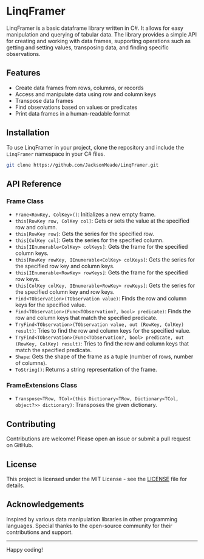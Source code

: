 # LinqFramer

LinqFramer is a basic dataframe library written in C#. It allows for easy manipulation and querying of tabular data. The library provides a simple API for creating and working with data frames, supporting operations such as getting and setting values, transposing data, and finding specific observations.

## Features

- Create data frames from rows, columns, or records
- Access and manipulate data using row and column keys
- Transpose data frames
- Find observations based on values or predicates
- Print data frames in a human-readable format

## Installation

To use LinqFramer in your project, clone the repository and include the `LinqFramer` namespace in your C# files.

```bash
git clone https://github.com/JacksonMeade/LinqFramer.git
```

## API Reference

### Frame Class

- `Frame<RowKey, ColKey>()`: Initializes a new empty frame.
- `this[RowKey row, ColKey col]`: Gets or sets the value at the specified row and column.
- `this[RowKey row]`: Gets the series for the specified row.
- `this[ColKey col]`: Gets the series for the specified column.
- `this[IEnumerable<ColKey> colKeys]`: Gets the frame for the specified column keys.
- `this[RowKey rowKey, IEnumerable<ColKey> colKeys]`: Gets the series for the specified row key and column keys.
- `this[IEnumerable<RowKey> rowKeys]`: Gets the frame for the specified row keys.
- `this[ColKey colKey, IEnumerable<RowKey> rowKeys]`: Gets the series for the specified column key and row keys.
- `Find<TObservation>(TObservation value)`: Finds the row and column keys for the specified value.
- `Find<TObservation>(Func<TObservation?, bool> predicate)`: Finds the row and column keys that match the specified predicate.
- `TryFind<TObservation>(TObservation value, out (RowKey, ColKey) result)`: Tries to find the row and column keys for the specified value.
- `TryFind<TObservation>(Func<TObservation?, bool> predicate, out (RowKey, ColKey) result)`: Tries to find the row and column keys that match the specified predicate.
- `Shape`: Gets the shape of the frame as a tuple (number of rows, number of columns).
- `ToString()`: Returns a string representation of the frame.

### FrameExtensions Class

- `Transpose<TRow, TCol>(this Dictionary<TRow, Dictionary<TCol, object?>> dictionary)`: Transposes the given dictionary.

## Contributing

Contributions are welcome! Please open an issue or submit a pull request on GitHub.

## License

This project is licensed under the MIT License - see the [LICENSE](https://github.com/JacksonMeade/c-sharp-dataframe/blob/main/LICENSE) file for details.

## Acknowledgements

Inspired by various data manipulation libraries in other programming languages. Special thanks to the open-source community for their contributions and support.

---

Happy coding!
